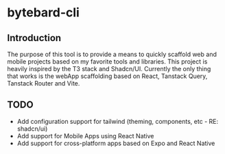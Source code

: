 # bytebard-cli

## Introduction
The purpose of this tool is to provide a means to quickly scaffold web and mobile projects based on my favorite tools and libraries. This project is heavily inspired by the T3 stack and Shadcn/UI. Currently the only thing that works is the webApp scaffolding based on React, Tanstack Query, Tanstack Router and Vite.



## TODO
 - Add configuration support for tailwind (theming, components, etc  - RE: shadcn/ui)
 - Add support for Mobile Apps using React Native
 - Add support for cross-platform apps based on Expo and React Native

 